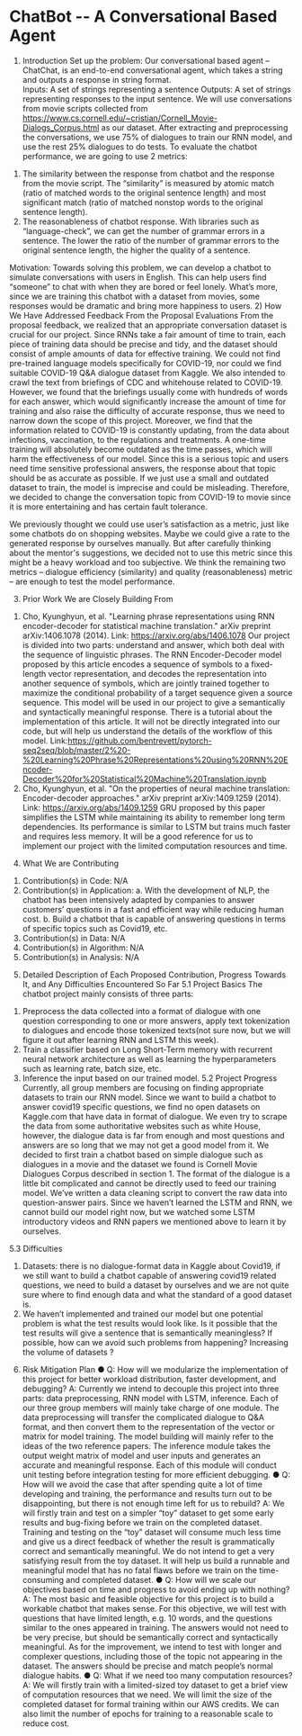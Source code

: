 # ChatBot -- A Conversational Based Agent

1) Introduction
Set up the problem: 
Our conversational based agent – ChatChat, is an end-to-end conversational agent, which takes a string and outputs a response in string format.  
Inputs: A set of strings representing a sentence
Outputs: A set of strings representing responses to the input sentence.
We will use conversations from movie scripts collected from https://www.cs.cornell.edu/~cristian/Cornell_Movie-Dialogs_Corpus.html as our dataset. 
After extracting and preprocessing the conversations, we use 75% of dialogues to train our RNN model, and use the rest 25% dialogues to do tests.
To evaluate the chatbot performance, we are going to use 2 metrics:
1.	The similarity between the response from chatbot and the response from the movie script. The “similarity” is measured by atomic match (ratio of matched words to the original sentence length) and most significant match (ratio of matched nonstop words to the original sentence length). 
2.	The reasonableness of chatbot response. With libraries such as “language-check”, we can get the number of grammar errors in a sentence. The lower the ratio of the number of grammar errors to the original sentence length, the higher the quality of a sentence.

Motivation: 
Towards solving this problem, we can develop a chatbot to simulate conversations with users in English. This can help users find “someone” to chat with when they are bored or feel lonely. What’s more, since we are training this chatbot with a dataset from movies, some responses would be dramatic and bring more happiness to users. 
2) How We Have Addressed Feedback From the Proposal Evaluations
From the proposal feedback, we realized that an appropriate conversation dataset is crucial for our project. Since RNNs take a fair amount of time to train, each piece of training data should be precise and tidy, and the dataset should consist of ample amounts of data for effective training. We could not find pre-trained language models specifically for COVID-19, nor could we find suitable COVID-19 Q&A dialogue dataset from Kaggle. We also intended to crawl the text from briefings of CDC and whitehouse related to COVID-19. However, we found that the briefings usually come with hundreds of words for each answer, which would significantly increase the amount of time for training and also raise the difficulty of accurate response, thus we need to narrow down the scope of this project. Moreover, we find that the information related to COVID-19 is constantly updating, from the data about infections, vaccination, to the regulations and treatments. A one-time training will absolutely become outdated as the time passes, which will harm the effectiveness of our model. Since this is a serious topic and users need time sensitive professional answers, the response about that topic should be as accurate as possible. If we just use a small and outdated dataset to train, the model is imprecise and could be misleading. Therefore, we decided to change the conversation topic from COVID-19 to movie since it is more entertaining and has certain fault tolerance. 

We previously thought we could use user’s satisfaction as a metric, just like some chatbots do on shopping websites. Maybe we could give a rate to the generated response by ourselves manually.  But after carefully thinking about the mentor's suggestions, we decided not to use this metric since this might be a heavy workload and too subjective. We think the remaining two metrics – dialogue efficiency (similarity) and quality (reasonableness) metric – are enough to test the model performance.

3) Prior Work We are Closely Building From
1.	Cho, Kyunghyun, et al. "Learning phrase representations using RNN encoder-decoder for statistical machine translation." arXiv preprint arXiv:1406.1078 (2014).
Link: https://arxiv.org/abs/1406.1078
Our project is divided into two parts: understand and answer, which both deal with the sequence of linguistic phrases.  The RNN Encoder-Decoder model proposed by this article encodes a sequence of symbols to a fixed-length vector representation, and decodes the representation into another sequence of symbols, which are jointly trained together to maximize the conditional probability of a target sequence given a source sequence. This model will be used in our project to give a semantically and syntactically meaningful response.
There is a tutorial about the implementation of this article. It will not be directly integrated into our code, but will help us understand the details of the workflow of this model.
Link:https://github.com/bentrevett/pytorch-seq2seq/blob/master/2%20-%20Learning%20Phrase%20Representations%20using%20RNN%20Encoder-Decoder%20for%20Statistical%20Machine%20Translation.ipynb
2.	Cho, Kyunghyun, et al. "On the properties of neural machine translation: Encoder-decoder approaches." arXiv preprint arXiv:1409.1259 (2014).
Link: https://arxiv.org/abs/1409.1259
GRU proposed by this paper simplifies the LSTM while maintaining its ability to remember long term dependencies. Its performance is similar to LSTM but trains much faster and requires less memory. It will be a good reference for us to implement our project with the limited computation resources and time.

4) What We are Contributing
1.	Contribution(s) in Code: N/A
2.	Contribution(s) in Application: 
a.	With the development of NLP, the chatbot has been intensively adapted by companies to answer customers’ questions in a fast and efficient way while reducing human cost.
b.	Build a chatbot that is capable of answering questions in terms of specific topics such as Covid19, etc. 
3.	Contribution(s) in Data: N/A
4.	Contribution(s) in Algorithm: N/A
5.	Contribution(s) in Analysis: N/A
5) Detailed Description of Each Proposed Contribution, Progress Towards It, and Any Difficulties Encountered So Far
5.1 Project Basics
The chatbot project mainly consists of three parts:
1.	Preprocess the data collected into a format of dialogue with one question corresponding to one or more answers, apply text tokenization to dialogues and encode those tokenized texts(not sure now, but we will figure it out after learning RNN and LSTM this week).
2.	Train a classifier based on Long Short-Term memory with recurrent neural network architecture as well as learning the hyperparameters such as learning rate, batch size, etc.
3.	Inference the input based on our trained model.
5.2 Project Progress
Currently, all group members are focusing on finding appropriate datasets to train our RNN model. Since we want to build a chatbot to answer covid19 specific questions, we find no open datasets on Kaggle.com that have data in format of dialogue. We even try to scrape the data from some authoritative websites such as white House, however, the dialogue data is far from enough and most questions and answers are so long that we may not get a good model from it. 
We decided to first train a chatbot based on simple dialogue such as dialogues in a movie and the dataset we found is Cornell Movie Dialogues Corpus described in section 1. The format of the dialogue is a little bit complicated and cannot be directly used to feed our training model. We’ve written a data cleaning script to convert the raw data into question-answer pairs. 
Since we haven’t learned the LSTM and RNN, we cannot build our model right now, but we watched some LSTM introductory videos and RNN papers we mentioned above to learn it by ourselves. 

5.3 Difficulties
1.	Datasets: there is no dialogue-format data in Kaggle about Covid19, if we still want to build a chatbot capable of answering covid19 related questions, we need to build a dataset by ourselves and we are not quite sure where to find enough data and what the standard of a good dataset is.
2.	We haven’t implemented and trained our model but one potential problem is what the test results would look like. Is it possible that the test results will give a sentence that is semantically meaningless? If possible, how can we avoid such problems from happening? Increasing the volume of datasets ? 

6)  Risk Mitigation Plan
●	Q: How will we modularize the implementation of this project for better workload distribution, faster development, and debugging?
A: Currently we intend to decouple this project into three parts: data preprocessing, RNN model with LSTM, inference. Each of our three group members will mainly take charge of one module. The data preprocessing will transfer the complicated dialogue to Q&A format, and then convert them to the representation of the vector or matrix for model training. The model building will mainly refer to the ideas of the two reference papers. The inference module takes the output weight matrix of model and user inputs and generates an accurate and meaningful response. Each of this module will conduct unit testing before integration testing for more efficient debugging.
●	Q: How will we avoid the case that after spending quite a lot of time developing and training, the performance and results turn out to be disappointing, but there is not enough time left for us to rebuild?
A: We will firstly train and test on a simpler “toy” dataset to get some early results and bug-fixing before we train on the completed dataset. Training and testing on the “toy” dataset will consume much less time and give us a direct feedback of whether the result is grammatically correct and semantically meaningful. We do not intend to get a very satisfying result from the toy dataset. It will help us build a runnable and meaningful model that has no fatal flaws before we train on the time-consuming and completed dataset.
●	Q: How will we scale our objectives based on time and progress to avoid ending up with nothing?
A: The most basic and feasible objective for this project is to build a workable chatbot that makes sense. For this objective, we will test with questions that have limited length, e.g. 10 words, and the questions similar to the ones appeared in training. The answers would not need to be very precise, but should be semantically correct and syntactically meaningful. As for the improvement, we intend to test with longer and complexer questions, including those of the topic not appearing in the dataset. The answers should be precise and match people’s normal dialogue habits.
●	Q: What if we need too many computation resources?
A: We will firstly train with a limited-sized toy dataset to get a brief view of computation resources that we need. We will limit the size of the completed dataset for formal training within our AWS credits. We can also limit the number of epochs for training to a reasonable scale to reduce cost.
